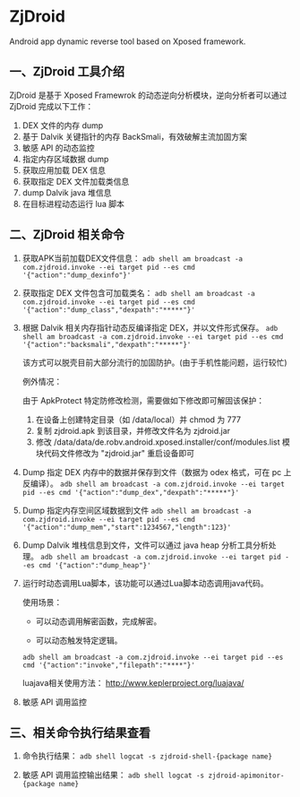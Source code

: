 # ZjDroid

Android app dynamic reverse tool based on Xposed framework.

## 一、ZjDroid 工具介绍

ZjDroid 是基于 Xposed Framewrok 的动态逆向分析模块，逆向分析者可以通过 ZjDroid 完成以下工作：

1. DEX 文件的内存 dump
1. 基于 Dalvik 关键指针的内存 BackSmali，有效破解主流加固方案
1. 敏感 API 的动态监控
1. 指定内存区域数据 dump
1. 获取应用加载 DEX 信息
1. 获取指定 DEX 文件加载类信息
1. dump Dalvik java 堆信息
1. 在目标进程动态运行 lua 脚本

## 二、ZjDroid 相关命令

1. 获取APK当前加载DEX文件信息：
`adb shell am broadcast -a com.zjdroid.invoke --ei target pid --es cmd '{"action":"dump_dexinfo"}'`

1. 获取指定 DEX 文件包含可加载类名：
`adb shell am broadcast -a com.zjdroid.invoke --ei target pid --es cmd '{"action":"dump_class","dexpath":"*****"}'`

1. 根据 Dalvik 相关内存指针动态反编译指定 DEX，并以文件形式保存。
`adb shell am broadcast -a com.zjdroid.invoke --ei target pid --es cmd '{"action":"backsmali","dexpath":"*****"}'`

    该方式可以脱壳目前大部分流行的加固防护。(由于手机性能问题，运行较忙)

    例外情况：

    由于 ApkProtect 特定防修改检测，需要做如下修改即可解固该保护：

    1. 在设备上创建特定目录（如 /data/local）并 chmod 为 777
    1. 复制 zjdroid.apk 到该目录，并修改文件名为 zjdroid.jar
    1. 修改 /data/data/de.robv.android.xposed.installer/conf/modules.list 模块代码文件修改为 "zjdroid.jar" 重启设备即可

1. Dump 指定 DEX 内存中的数据并保存到文件（数据为 odex 格式，可在 pc 上反编译）。
`adb shell am broadcast -a com.zjdroid.invoke --ei target pid --es cmd '{"action":"dump_dex","dexpath":"*****"}'`

1. Dump 指定内存空间区域数据到文件
`adb shell am broadcast -a com.zjdroid.invoke --ei target pid --es cmd '{"action":"dump_mem","start":1234567,"length":123}'`

1. Dump Dalvik 堆栈信息到文件，文件可以通过 java heap 分析工具分析处理。
`adb shell am broadcast -a com.zjdroid.invoke --ei target pid --es cmd '{"action":"dump_heap"}'`

1. 运行时动态调用Lua脚本，该功能可以通过Lua脚本动态调用java代码。

    使用场景：

    * 可以动态调用解密函数，完成解密。

    * 可以动态触发特定逻辑。

    `adb shell am broadcast -a com.zjdroid.invoke --ei target pid --es cmd '{"action":"invoke","filepath":"****"}'`

    luajava相关使用方法：
http://www.keplerproject.org/luajava/

1. 敏感 API 调用监控


## 三、相关命令执行结果查看

1. 命令执行结果：
`adb shell logcat -s zjdroid-shell-{package name}`

1. 敏感 API 调用监控输出结果：
`adb shell logcat -s zjdroid-apimonitor-{package name}`
